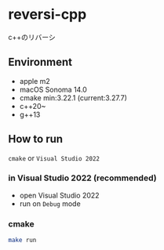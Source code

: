 # reversi-cpp
c++のリバーシ

## Environment
- apple m2
- macOS Sonoma 14.0
- cmake min:3.22.1 (current:3.27.7)
- c++20~
- g++13

## How to run
`cmake` or `Visual Studio 2022`

### in Visual Studio 2022 (recommended)
- open Visual Studio 2022
- run on `Debug` mode

### cmake
```bash
make run
```